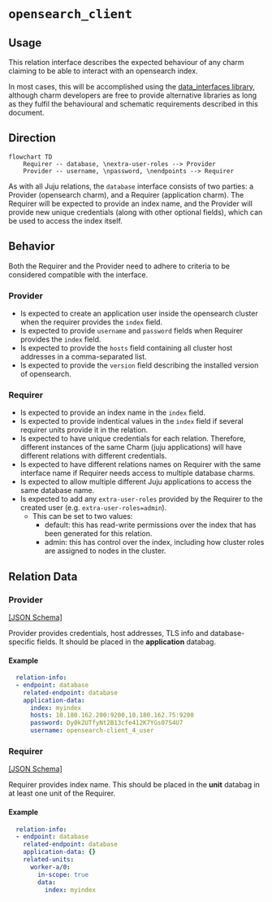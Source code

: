 # `opensearch_client`

## Usage

This relation interface describes the expected behaviour of any charm claiming to be able to interact with an opensearch index.

In most cases, this will be accomplished using the [data_interfaces library](https://github.com/canonical/data-platform-libs/blob/main/lib/charms/data_platform_libs/v0/data_interfaces.py), although charm developers are free to provide alternative libraries as long as they fulfil the behavioural and schematic requirements described in this document.

## Direction

```mermaid
flowchart TD
    Requirer -- database, \nextra-user-roles --> Provider
    Provider -- username, \npassword, \nendpoints --> Requirer
```

As with all Juju relations, the `database` interface consists of two parties: a Provider (opensearch charm), and a Requirer (application charm). The Requirer will be expected to provide an index name, and the Provider will provide new unique credentials (along with other optional fields), which can be used to access the index itself.

## Behavior

Both the Requirer and the Provider need to adhere to criteria to be considered compatible with the interface.

### Provider
- Is expected to create an application user inside the opensearch cluster when the requirer provides the `index` field.
- Is expected to provide `username` and `password` fields when Requirer provides the `index` field.
- Is expected to provide the `hosts` field containing all cluster host addresses in a comma-separated list.
- Is expected to provide the `version` field describing the installed version of opensearch.

### Requirer

- Is expected to provide an index name in the `index` field.
- Is expected to provide indentical values in the `index` field if several requirer units provide it in the relation.
- Is expected to have unique credentials for each relation. Therefore, different instances of the same Charm (juju applications) will have different relations with different credentials.
- Is expected to have different relations names on Requirer with the same interface name if Requirer needs access to multiple database charms.
- Is expected to allow multiple different Juju applications to access the same database name.
- Is expected to add any `extra-user-roles` provided by the Requirer to the created user (e.g. `extra-user-roles=admin`).
  - This can be set to two values:
    - default: this has read-write permissions over the index that has been generated for this relation.
    - admin: this has control over the index, including how cluster roles are assigned to nodes in the cluster.

## Relation Data

### Provider

[\[JSON Schema\]](./schemas/provider.json)

Provider provides credentials, host addresses, TLS info and database-specific fields. It should be placed in the **application** databag.


#### Example
```yaml
  relation-info:
  - endpoint: database
    related-endpoint: database
    application-data:
      index: myindex
      hosts: 10.180.162.200:9200,10.180.162.75:9200
      password: Dy0k2UTfyNt2B13cfe412K7YGs07S4U7
      username: opensearch-client_4_user
```

### Requirer

[\[JSON Schema\]](./schemas/requirer.json)

Requirer provides index name. This should be placed in the **unit** databag in at least one unit of the Requirer.

#### Example

```yaml
  relation-info:
  - endpoint: database
    related-endpoint: database
    application-data: {}
    related-units:
      worker-a/0:
        in-scope: true
        data:
          index: myindex
```
